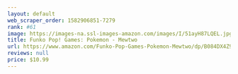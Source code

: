 ```yaml
---
layout: default 
﻿web_scraper_order: 1582906851-7279
rank: #61
image: https://images-na.ssl-images-amazon.com/images/I/51ayH87LQEL.jpg
title: Funko Pop! Games: Pokemon - Mewtwo
url: https://www.amazon.com/Funko-Pop-Games-Pokemon-Mewtwo/dp/B084DX4Z98/ref=zg_mw_toys-and-games_61?_encoding=UTF8&psc=1&refRID=R42GPHP3YME7595BC2RQ
reviews: null
price: $10.99 
---
```

